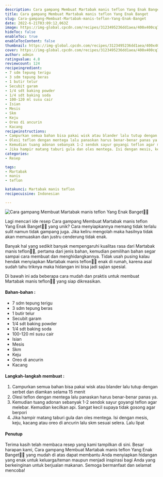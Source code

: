 ```yaml
---
description: Cara gampang Membuat Martabak manis teflon Yang Enak Banget"
title: Cara gampang Membuat Martabak manis teflon Yang Enak Banget
slug: Cara-gampang-Membuat-Martabak-manis-teflon-Yang-Enak-Banget
date: 2022-6-21T03:09:12.063Z
image: https://img-global.cpcdn.com/recipes/3123495236dd1aea/400x400cq70/photo.jpg
hideToc: false
enableToc: true
enableTocContent: false
thumbnail: https://img-global.cpcdn.com/recipes/3123495236dd1aea/400x400cq70/photo.jpg
cover: https://img-global.cpcdn.com/recipes/3123495236dd1aea/400x400cq70/photo.jpg
author: admin
ratingvalue: 4.8
reviewcount: 124
recipeingredient:
- 7 sdm tepung terigu
- 3 sdm tepung beras
- 1 butir telur
- Secubit garam
- 1/4 sdt baking powder
- 1/4 sdt baking soda
- 100-120 ml susu cair
- Isian
- Mesis
- Skm
- Keju
- Oreo di ancurin
- Kacang
recipeinstructions:
- Campurkan semua bahan bisa pakai wisk atau blander lalu tutup dengan serbet dan diamkan selama 15 menit
- Olesi teflon dengan mentega lalu panaskan harus benar-benar panas ya.
- Kemudian tuang adonan sebanyak 1-2 sendok sayur goyangi teflon agar melebar. Kemudian kecilkan api. Sangat kecil supaya tidak gosong agar berpori
- Jika hampir matang taburi gula dan oles mentega. Isi dengan mesis, keju, kacang atau oreo di ancurin lalu skm sesuai selera. Lalu lipat
categories:
- Resep

tags:
- Martabak
- manis
- teflon

katakunci: Martabak manis teflon
recipecuisine: Indonesian

---
```


![Cara gampang Membuat Martabak manis teflon Yang Enak Banget👩‍🍳](https://img-global.cpcdn.com/recipes/3123495236dd1aea/400x400cq70/photo.jpg)

Lagi mencari ide resep Cara gampang Membuat Martabak manis teflon Yang Enak Banget👩‍🍳 yang unik? Cara menyiapkannya memang tidak terlalu sulit namun tidak gampang juga. Jika keliru mengolah maka hasilnya tidak akan memuaskan dan justru cenderung tidak enak.

Banyak hal yang sedikit banyak mempengaruhi kualitas rasa dari Martabak manis teflon👩‍🍳, pertama dari jenis bahan, kemudian pemilihan bahan segar sampai cara membuat dan menghidangkannya. Tidak usah pusing kalau hendak menyiapkan Martabak manis teflon👩‍🍳 enak di rumah, karena asal sudah tahu triknya maka hidangan ini bisa jadi sajian spesial.

Di bawah ini ada beberapa cara mudah dan praktis untuk membuat Martabak manis teflon👩‍🍳 yang siap dikreasikan.

<!--inarticleads1-->

#### Bahan-bahan :

- 7 sdm tepung terigu
- 3 sdm tepung beras
- 1 butir telur
- Secubit garam
- 1/4 sdt baking powder
- 1/4 sdt baking soda
- 100-120 ml susu cair
- Isian
- Mesis
- Skm
- Keju
- Oreo di ancurin
- Kacang

<!--inarticleads2-->

#### Langkah-langkah membuat :

1. Campurkan semua bahan bisa pakai wisk atau blander lalu tutup dengan serbet dan diamkan selama 15 menit
1. Olesi teflon dengan mentega lalu panaskan harus benar-benar panas ya.
1. Kemudian tuang adonan sebanyak 1-2 sendok sayur goyangi teflon agar melebar. Kemudian kecilkan api. Sangat kecil supaya tidak gosong agar berpori
1. Jika hampir matang taburi gula dan oles mentega. Isi dengan mesis, keju, kacang atau oreo di ancurin lalu skm sesuai selera. Lalu lipat

#### Penutup

Terima kasih telah membaca resep yang kami tampilkan di sini. Besar harapan kami, Cara gampang Membuat Martabak manis teflon Yang Enak Banget👩‍🍳 yang mudah di atas dapat membantu Anda menyiapkan hidangan yang enak untuk keluarga/teman maupun menjadi inspirasi bagi Anda yang berkeinginan untuk berjualan makanan. Semoga bermanfaat dan selamat mencoba!